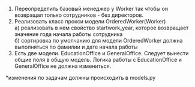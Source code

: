1. Переопределить базовый менеджер у Worker так чтобы он возвращал только сотрудников - без директоров.
2. Реализовать класс прокси модели OrderedWorker(Worker)  
а) реализовать в нем свойство startwork_year,
которое возвращает значение года начала работы сотрудника  
б) сортировка по умолчанию для модели OrderedWorker должна выполняться по фамилии и дате начала работы  
3. Есть две модели. EducationOffice и GeneralOffice. 
Следует вынести общие поля в общую модель. Логика работы с EducationOffice и GeneralOffice не должна измениться.


*изменения по задачам должны происходить в models.py